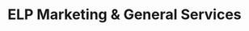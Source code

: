---
title: "ELP Marketing & General Services"
url: /batangas-city/elp-marketing-and-general-services/
shop: beauty
---